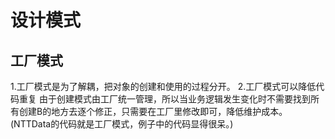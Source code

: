 # 设计模式

## 工厂模式

1.工厂模式是为了解耦，把对象的创建和使用的过程分开。
2.工厂模式可以降低代码重复
    由于创建模式由工厂统一管理，所以当业务逻辑发生变化时不需要找到所有创建B的地方去逐个修正，只需要在工厂里修改即可，降低维护成本。
(NTTData的代码就是工厂模式，例子中的代码显得很呆。)